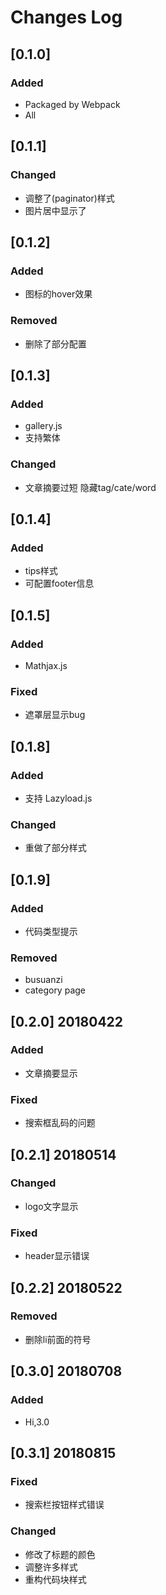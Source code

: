 
# Changes Log

## [0.1.0]

### Added
- Packaged by Webpack
- All

## [0.1.1]

### Changed
- 调整了(paginator)样式
- 图片居中显示了

## [0.1.2]

### Added
- 图标的hover效果

### Removed
- 删除了部分配置

## [0.1.3]

### Added
- gallery.js
- 支持繁体
### Changed

- 文章摘要过短 隐藏tag/cate/word

## [0.1.4]

### Added
- tips样式
- 可配置footer信息

## [0.1.5]

### Added
- Mathjax.js

### Fixed
- 遮罩层显示bug

## [0.1.8]

### Added
- 支持 Lazyload.js

### Changed
- 重做了部分样式

## [0.1.9]

### Added
- 代码类型提示

### Removed
- busuanzi
- category page

## [0.2.0] 20180422

### Added
- 文章摘要显示 

### Fixed
- 搜索框乱码的问题

## [0.2.1] 20180514

### Changed
- logo文字显示

### Fixed
- header显示错误

## [0.2.2] 20180522

### Removed
- 删除li前面的符号

## [0.3.0] 20180708

### Added
- Hi,3.0

## [0.3.1] 20180815

### Fixed
- 搜索栏按钮样式错误

### Changed

- 修改了标题的颜色
- 调整许多样式
- 重构代码块样式